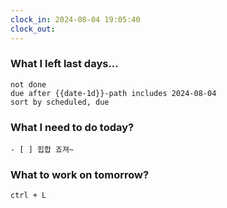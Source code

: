 ```yaml
---
clock_in: 2024-08-04 19:05:40
clock_out: 
---
```

### What I left last days...
```tasks
not done
due after {{date-1d}}-path includes 2024-08-04
sort by scheduled, due
```

### What I need to do today?
```tasks
- [ ] 힙합 죠져~

```


### What to work on tomorrow?
`ctrl + L`
